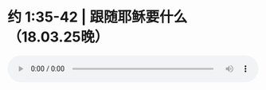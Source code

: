 # 约 1:35-42 | 跟随耶稣要什么（18.03.25晚） 

<audio style="width: 100%;" preload="false" controls controlslist="nodownload"><source src="//file.simai.life/audio/mp3/old/23550.mp3" type="audio/mpeg">Your browser does not support the audio element.</audio>


